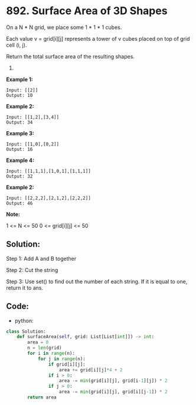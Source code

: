# 892. Surface Area of 3D Shapes

On a N * N grid, we place some 1 * 1 * 1 cubes.

Each value v = grid[i][j] represents a tower of v cubes placed on top of grid cell (i, j).

Return the total surface area of the resulting shapes.

1. 
**Example 1:**

```
Input: [[2]]
Output: 10
```

**Example 2:**

```
Input: [[1,2],[3,4]]
Output: 34
```
**Example 3:**

```
Input: [[1,0],[0,2]]
Output: 16
```
**Example 4:**

```
Input: [[1,1,1],[1,0,1],[1,1,1]]
Output: 32
```
**Example 2:**

```
Input: [[2,2,2],[2,1,2],[2,2,2]]
Output: 46
```

**Note:**

1 <= N <= 50
0 <= grid[i][j] <= 50



## Solution:

Step 1: Add A and B together

Step 2: Cut the string

Step 3: Use set\(\) to find out the number of each string. If it is equal to one, return it to ans.

## Code:

* python:

```py
class Solution:
    def surfaceArea(self, grid: List[List[int]]) -> int:
        area = 0
        n = len(grid)
        for i in range(n):
            for j in range(n):
                if grid[i][j]:
                    area += grid[i][j]*4 + 2
                if i > 0:
                    area -= min(grid[i][j], grid[i-1][j]) * 2
                if j > 0:
                    area -= min(grid[i][j], grid[i][j-1]) * 2
        return area
```



